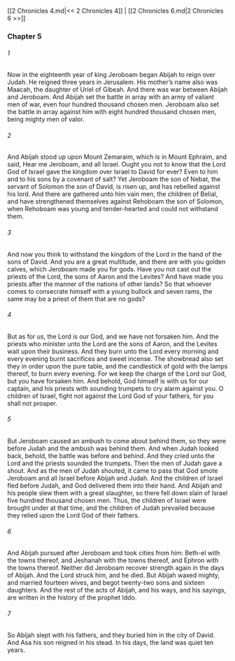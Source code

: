 [[2 Chronicles 4.md|<< 2 Chronicles 4]]  |  [[2 Chronicles 6.md|2 Chronicles 6 >>]]

### Chapter 5
###### 1
Now in the eighteenth year of king Jeroboam began Abijah to reign over Judah. He reigned three years in Jerusalem. His mother’s name also was Maacah, the daughter of Uriel of Gibeah. And there was war between Abijah and Jeroboam. And Abijah set the battle in array with an army of valiant men of war, even four hundred thousand chosen men. Jeroboam also set the battle in array against him with eight hundred thousand chosen men, being mighty men of valor.

###### 2
And Abijah stood up upon Mount Zemaraim, which is in Mount Ephraim, and said, Hear me Jeroboam, and all Israel. Ought you not to know that the Lord God of Israel gave the kingdom over Israel to David for ever? Even to him and to his sons by a covenant of salt? Yet Jeroboam the son of Nebat, the servant of Solomon the son of David, is risen up, and has rebelled against his lord. And there are gathered unto him vain men, the children of Belial, and have strengthened themselves against Rehoboam the son of Solomon, when Rehoboam was young and tender-hearted and could not withstand them.

###### 3
And now you think to withstand the kingdom of the Lord in the hand of the sons of David. And you are a great multitude, and there are with you golden calves, which Jeroboam made you for gods. Have you not cast out the priests of the Lord, the sons of Aaron and the Levites? And have made you priests after the manner of the nations of other lands? So that whoever comes to consecrate himself with a young bullock and seven rams, the same may be a priest of them that are no gods?

###### 4
But as for us, the Lord is our God, and we have not forsaken him. And the priests who minister unto the Lord are the sons of Aaron, and the Levites wait upon their business. And they burn unto the Lord every morning and every evening burnt sacrifices and sweet incense. The showbread also set they in order upon the pure table, and the candlestick of gold with the lamps thereof, to burn every evening. For we keep the charge of the Lord our God, but you have forsaken him. And behold, God himself is with us for our captain, and his priests with sounding trumpets to cry alarm against you. O children of Israel, fight not against the Lord God of your fathers, for you shall not prosper.

###### 5
But Jeroboam caused an ambush to come about behind them, so they were before Judah and the ambush was behind them. And when Judah looked back, behold, the battle was before and behind. And they cried unto the Lord and the priests sounded the trumpets. Then the men of Judah gave a shout. And as the men of Judah shouted, it came to pass that God smote Jeroboam and all Israel before Abijah and Judah. And the children of Israel fled before Judah, and God delivered them into their hand. And Abijah and his people slew them with a great slaughter, so there fell down slain of Israel five hundred thousand chosen men. Thus, the children of Israel were brought under at that time, and the children of Judah prevailed because they relied upon the Lord God of their fathers.

###### 6
And Abijah pursued after Jeroboam and took cities from him: Beth-el with the towns thereof, and Jeshanah with the towns thereof, and Ephron with the towns thereof. Neither did Jeroboam recover strength again in the days of Abijah. And the Lord struck him, and he died. But Abijah waxed mighty, and married fourteen wives, and begot twenty-two sons and sixteen daughters. And the rest of the acts of Abijah, and his ways, and his sayings, are written in the history of the prophet Iddo.

###### 7
So Abijah slept with his fathers, and they buried him in the city of David. And Asa his son reigned in his stead. In his days, the land was quiet ten years.